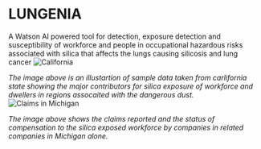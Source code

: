 # LUNGENIA
A Watson AI powered tool for detection, exposure detection and susceptibility of workforce and people in occupational hazardous risks associated with silica that affects the lungs causing silicosis and lung cancer
![California](https://user-images.githubusercontent.com/89135517/130332407-3290dc22-263a-455b-ab97-b31320112650.PNG)

*The image above is an illustartion of sample data taken from carlifornia state showing the major contributors for silica exposure of workforce and dwellers in regions assocaited with the dangerous dust.*
![Claims in Michigan](https://user-images.githubusercontent.com/89135517/130332458-2fd82ee5-be4a-446a-8a72-39c484ace2b6.PNG)

*The image above shows the claims reported and the status of compensation to the silica exposed workforce by companies in related companies in Michigan alone.*


